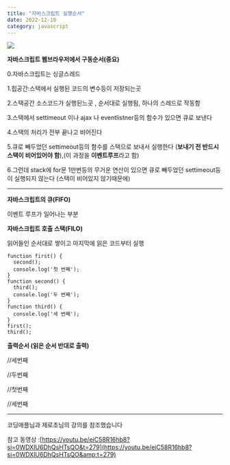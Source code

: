 ```yaml
---
title: "자바스크립트 실행순서"
date: 2022-12-10
category: javascript
---
```


![](/storage/20221210180526366900.jpg)

**자바스크립트 웹브라우저에서 구동순서(중요)**

0.자바스크립트는 싱글스레드

1.힙공간:스택에서 실행된 코드의 변수등이 저장되는곳

2.스택공간 소스코드가 실행된느곳 , 순서대로 실행됨, 하나의 스레드로 작동함

3.스택에서 settimeout 이나 ajax 나 eventlistner등의 함수가 있으면 큐로 보낸다

4.스택의 처리가 전부 끝나고 비어진다

5.큐로 빼두었던 settimeout등의 함수를 스택으로 보내서 실행한다 (**보내기 전 반드시 스택이 비어있어야 함**),(이 과정을 **이벤트루프**라고 함)

6.그런데 stack에 for문 1만번등의 무거운 연산이 있으면 큐로 빼두었던 settimeout등이 실행되지 않는다 (스택이 비어있지 않기때문에)

---

**자바스크립트의 큐(FIFO)**

이벤트 루프가 일어나는 부분

**자바스크립트 호출 스택(FILO)**

읽어들인 순서대로 쌓이고 마지막에 읽은 코드부터 실행

```
function first() {
  second();
  console.log('첫 번째');
}
function second() {
  third();
  console.log('두 번째');
}
function third() {
  console.log('세 번째');
}
first();
third();
```

**출력순서 (읽은 순서 반대로 출력)**

//세번째

//두번째

//첫번째

//세번째

---

코딩애플님과 제로초님의 강의를 참조했습니다

참고 동영상 :[https://youtu.be/eiC58R16hb8?si=0WDXIU6DhQsHTsQO&t=279](https://youtu.be/eiC58R16hb8?si=0WDXIU6DhQsHTsQO&amp;t=279)
